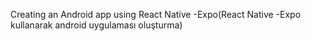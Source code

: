 Creating an Android app using React Native -Expo(React Native -Expo kullanarak android uygulaması oluşturma)
